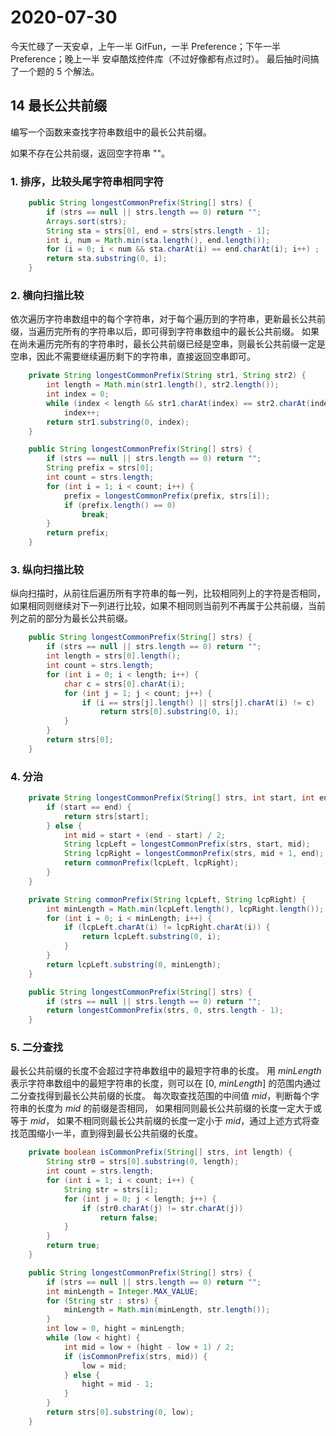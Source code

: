 # 2020-07-30

今天忙碌了一天安卓，上午一半 GifFun，一半 Preference；下午一半 Preference；晚上一半 安卓酷炫控件库（不过好像都有点过时）。
最后抽时间搞了一个题的 5 个解法。

## 14 最长公共前缀

编写一个函数来查找字符串数组中的最长公共前缀。

如果不存在公共前缀，返回空字符串 ""。

### 1. 排序，比较头尾字符串相同字符

```java
    public String longestCommonPrefix(String[] strs) {
        if (strs == null || strs.length == 0) return "";
        Arrays.sort(strs);
        String sta = strs[0], end = strs[strs.length - 1];
        int i, num = Math.min(sta.length(), end.length());
        for (i = 0; i < num && sta.charAt(i) == end.charAt(i); i++) ;
        return sta.substring(0, i);
    }
```

### 2. 横向扫描比较

依次遍历字符串数组中的每个字符串，对于每个遍历到的字符串，更新最长公共前缀，当遍历完所有的字符串以后，即可得到字符串数组中的最长公共前缀。
如果在尚未遍历完所有的字符串时，最长公共前缀已经是空串，则最长公共前缀一定是空串，因此不需要继续遍历剩下的字符串，直接返回空串即可。

```java
    private String longestCommonPrefix(String str1, String str2) {
        int length = Math.min(str1.length(), str2.length());
        int index = 0;
        while (index < length && str1.charAt(index) == str2.charAt(index))
            index++;
        return str1.substring(0, index);
    }

    public String longestCommonPrefix(String[] strs) {
        if (strs == null || strs.length == 0) return "";
        String prefix = strs[0];
        int count = strs.length;
        for (int i = 1; i < count; i++) {
            prefix = longestCommonPrefix(prefix, strs[i]);
            if (prefix.length() == 0)
                break;
        }
        return prefix;
    }
```

### 3. 纵向扫描比较

纵向扫描时，从前往后遍历所有字符串的每一列，比较相同列上的字符是否相同，如果相同则继续对下一列进行比较，如果不相同则当前列不再属于公共前缀，当前列之前的部分为最长公共前缀。


```java
    public String longestCommonPrefix(String[] strs) {
        if (strs == null || strs.length == 0) return "";
        int length = strs[0].length();
        int count = strs.length;
        for (int i = 0; i < length; i++) {
            char c = strs[0].charAt(i);
            for (int j = 1; j < count; j++) {
                if (i == strs[j].length() || strs[j].charAt(i) != c)
                    return strs[0].substring(0, i);
            }
        }
        return strs[0];
    }
```

### 4. 分治

```java
    private String longestCommonPrefix(String[] strs, int start, int end) {
        if (start == end) {
            return strs[start];
        } else {
            int mid = start + (end - start) / 2;
            String lcpLeft = longestCommonPrefix(strs, start, mid);
            String lcpRight = longestCommonPrefix(strs, mid + 1, end);
            return commonPrefix(lcpLeft, lcpRight);
        }
    }

    private String commonPrefix(String lcpLeft, String lcpRight) {
        int minLength = Math.min(lcpLeft.length(), lcpRight.length());
        for (int i = 0; i < minLength; i++) {
            if (lcpLeft.charAt(i) != lcpRight.charAt(i)) {
                return lcpLeft.substring(0, i);
            }
        }
        return lcpLeft.substring(0, minLength);
    }

    public String longestCommonPrefix(String[] strs) {
        if (strs == null || strs.length == 0) return "";
        return longestCommonPrefix(strs, 0, strs.length - 1);
    }
```

### 5. 二分查找

最长公共前缀的长度不会超过字符串数组中的最短字符串的长度。
用 *minLength* 表示字符串数组中的最短字符串的长度，则可以在 [0, *minLength*] 的范围内通过二分查找得到最长公共前缀的长度。
每次取查找范围的中间值 *mid*，判断每个字符串的长度为 *mid* 的前缀是否相同，
如果相同则最长公共前缀的长度一定大于或等于 *mid*，
如果不相同则最长公共前缀的长度一定小于 *mid*，通过上述方式将查找范围缩小一半，直到得到最长公共前缀的长度。


```java
    private boolean isCommonPrefix(String[] strs, int length) {
        String str0 = strs[0].substring(0, length);
        int count = strs.length;
        for (int i = 1; i < count; i++) {
            String str = strs[i];
            for (int j = 0; j < length; j++) {
                if (str0.charAt(j) != str.charAt(j))
                    return false;
            }
        }
        return true;
    }

    public String longestCommonPrefix(String[] strs) {
        if (strs == null || strs.length == 0) return "";
        int minLength = Integer.MAX_VALUE;
        for (String str : strs) {
            minLength = Math.min(minLength, str.length());
        }
        int low = 0, hight = minLength;
        while (low < hight) {
            int mid = low + (hight - low + 1) / 2;
            if (isCommonPrefix(strs, mid)) {
                low = mid;
            } else {
                hight = mid - 1;
            }
        }
        return strs[0].substring(0, low);
    }
```